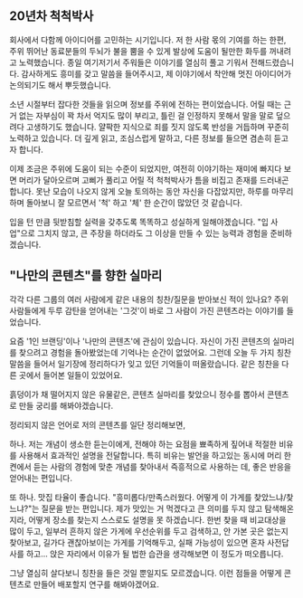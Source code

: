 

## 20년차 척척박사

회사에서 다함께 아이디어를 고민하는 시기입니다.
저 한 사람 몫의 기여를 하는 한편, 주위 뛰어난 동료분들의 두뇌가 불을 뿜을 수 있게 발상에 도움이 될만한 화두를 꺼내려고 노력했습니다.
종일 여기저기서 주워들은 이야기를 열심히 풀고 기워서 전해드렸습니다.
감사하게도 흥미를 갖고 말씀을 들어주시고, 제 이야기에서 착안해 멋진 아이디어가 논의되기도 해서 뿌듯했습니다.

소년 시절부터 잡다한 것들을 읽으며 정보를 주위에 전하는 편이었습니다.
어릴 때는 근거 없는 자부심이 꽉 차서 억지도 많이 부리고, 틀린 걸 인정하지 못해서 말을 말로 덮으려다 고생하기도 했습니다.
얄팍한 지식으로 죄를 짓지 않도록 반성을 거듭하며 꾸준히 노력하고 있습니다.
더 깊게 읽고, 조심스럽게 말하고, 다른 정보를 들으면 겸손히 듣고자 합니다.

이제 조금은 주위에 도움이 되는 수준이 되었지만,
여전히 이야기하는 재미에 빠지다 보면 머리가 달아오르며 고삐가 풀리고 어릴 적 척척박사가 틈을 비집고 존재를 드러내곤 합니다.
못난 모습이 나오지 않게 오늘 토의하는 동안 자신을 다잡았지만, 하루를 마무리하며 돌아보니 잘 모르면서 '척' 하고 '체' 한 순간이 많았던 것 같습니다.

입을 턴 만큼 뒷받침할 실력을 갖추도록 똑똑하고 성실하게 일해야겠습니다.
"입 사업"으로 그치지 않고, 큰 주장을 하더라도 그 이상을 만들 수 있는 능력과 경험을 준비하겠습니다.

## "나만의 콘텐츠"를 향한 실마리

각각 다른 그룹의 여러 사람에게 같은 내용의 칭찬/질문을 받아보신 적이 있나요?
주위 사람들에게 두루 감탄을 얻어내는 '그것'이 바로 그 사람이 가진 콘텐츠라는 이야기를 들었습니다.

요즘 '1인 브랜딩'이나 '나만의 콘텐츠'에 관심이 있습니다.
자신이 가진 콘텐츠의 실마리를 찾으려고 경험을 돌아봤었는데 기억나는 순간이 없었어요.
그런데 오늘 두 가지 칭찬 말씀을 들어서 일기장에 정리하다가 잊고 있던 기억들이 떠올랐습니다. 
같은 칭찬을 다른 곳에서 들어본 일들이 있었어요.

흙덩이가 채 떨어지지 않은 유물같은, 콘텐츠 실마리를 찾았으니 정수를 뽑아서 콘텐츠로 만들 궁리를 해봐야겠습니다.

정리되지 않은 언어로 저의 콘텐츠를 일단 정리해보면,

하나. 저는 개념이 생소한 듣는이에게, 전해야 하는 요점을 뾰족하게 짚어내 적절한 비유를 사용해서 효과적인 설명을 전달합니다.
특히 비유는 발언을 하고있는 동시에 머리 한켠에서 듣는 사람의 경험에 맞춘 개념를 찾아내서 즉흥적으로 사용하는 데, 좋은 반응을 얻어내는 편입니다.

또 하나. 맛집 타율이 좋습니다.
"흥미롭다/만족스러웠다. 어떻게 이 가게를 찾았느냐/찾느냐?"는 질문을 받는 편입니다.
제가 맛있는 거 먹겠다고 큰 의미를 두지 않고 탐색해온지라, 어떻게 장소를 찾는지 스스로도 설명을 못 하겠습니다.
한번 찾을 때 비교대상을 많이 두고, 일부러 흔하지 않은 가게에 우선순위를 두고 검색하고, 안 가본 곳은 없는지 찾아보고, 길가다 괜찮아보이는 가게를 기억해두고, 실패 가능성이 있으면 혼자 사전답사를 하고... 앉은 자리에서 이유가 될 법한 습관을 생각해보면 이 정도가 떠오릅니다.

그냥 열심히 살다보니 칭찬을 들은 것일 뿐일지도 모르겠습니다.
이런 점들을 어떻게 콘텐츠로 만들어 배포할지 연구를 해봐야겠어요.
